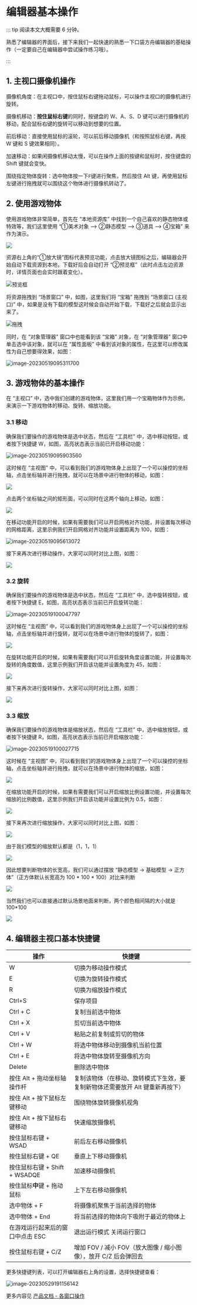 # 编辑器基本操作

::: tip 阅读本文大概需要 6 分钟。

熟悉了编辑器的界面后，接下来我们一起快速的熟悉一下口袋方舟编辑器的基础操作（一定要自己在编辑器中尝试操作练习哦）。

:::

## 1. 主视口摄像机操作

摄像机角度：在主视口中，按住鼠标右键拖动鼠标，可以操作主视口的摄像机进行旋转。

摄像机移动：**按住鼠标右键**的同时，按键盘的 W、A、S、D 键可以进行摄像机的移动，配合鼠标右键的旋转可以移动到想要的位置。

前后移动：直接使用鼠标的滚轮，可以前后移动摄像机（和按照鼠标右键，再按 W 键和 S 键效果相同）。

加速移动：如果闲摄像机移动太慢，可以在操作上面的按键和鼠标时，按住键盘的 Shift 键就会变快。

围绕指定物体旋转：选中物体按一下`F`键进行聚焦，然后按住 Alt 键，再使用鼠标左键进行拖拽就可以围绕这个物体进行摄像机转动了。



## 2. 使用游戏物体

使用游戏物体非常简单，首先在 “本地资源库” 中找到一个自己喜欢的静态物体或特效等，我们这里使用 “①美术对象 --> ②静态模型 --> ③道具 --> ④宝箱” 来作为演示。

![](https://arkimg.ark.online/WyiEZjCyUr81694587472.webp)

资源右上角的“①放大镜”图标代表预览功能，点击放大镜图标之后，编辑器会开始自动下载资源到本地，下载好后会自动打开 “②预览框”（此时点击左边资源时，详情页面也会实时跟着变化）。

![预览框](https://arkimg.ark.online/fm40NdUWaVd1694587765.webp)

将资源拖拽到 “场景窗口” 中，如图，这里我们将 “宝箱” 拖拽到 “场景窗口 (主视口)” 中，如果是没有下载的模型这时候会自动开始下载，下载好之后就会显示出来了。

![拖拽](https://arkimg.ark.online/z3M34hSkRob1694587834.webp)

同时，在 “对象管理器” 窗口中也能看到该 “宝箱” 对象，在 “对象管理器” 窗口中单击选中该对象，就可以在 “属性面板” 中看到该对象的属性，在这里可以修改属性为自己想要得效果，如图：

![image-20230519095311700](https://arkimg.ark.online/image-20230519095311700.webp)

## 3. 游戏物体的基本操作

在 “主视口” 中，选中我们创建的游戏物体，这里我们用一个宝箱物体作为示例，来演示一下游戏物体的移动、旋转、缩放功能。

### 3.1 移动

确保我们要操作的游戏物体是选中状态，然后在 “工具栏” 中，选中移动按钮，或者按下快捷键 W，如图，高亮状态表示当前已开启移动功能：

![image-20230519095903560](https://arkimg.ark.online/image-20230519095903560.webp)

这时候在 “主视图” 中，可以看到我们的游戏物体身上出现了一个可以操控的坐标轴，点击坐标轴并进行拖拽，就可以在场景中进行物体的移动，如图：

![](https://cdn.233xyx.com/1681111424118_146.gif)

点击两个坐标轴之间的矩形面，可以同时在这两个轴向上移动，如图：

![](https://cdn.233xyx.com/1681111424111_315.gif)

在移动功能开启的时候，如果有需要我们可以开启网格对齐功能，并设置每次移动的网格距离，这里示例我们开启网格对齐功能并设置距离为 100，如图：

![image-20230519095613072](https://arkimg.ark.online/image-20230519095613072.webp)

接下来再次进行移动操作，大家可以同时对比上图，如图：

![](https://cdn.233xyx.com/1681111424111_580.gif)

### 3.2 旋转

确保我们要操作的游戏物体是选中状态，然后在 “工具栏” 中，选中旋转按钮，或者按下快捷键 E，如图，高亮状态表示当前已开启旋转功能：

![image-20230519100047797](https://arkimg.ark.online/image-20230519100047797.webp)

这时候在 “主视图” 中，可以看到我们的游戏物体身上出现了一个可以操控的坐标轴，点击坐标轴并进行旋转，就可以在场景中进行物体的旋转了，如图：

![](https://cdn.233xyx.com/1681111424181_508.gif)

在旋转功能开启的时候，如果有需要我们可以开启旋转角度设置功能，并设置每次旋转的角度数值，这里示例我们开启该功能并设置角度为 45，如图：

![](https://cdn.233xyx.com/1681111424142_592.png)

接下来再次进行旋转操作，大家可以同时对比上图，如图：

![](https://cdn.233xyx.com/1681111424400_012.gif)

### 3.3 缩放

确保我们要操作的游戏物体是缩放状态，然后在 “工具栏” 中，选中缩放按钮，或者按下快捷键 R，如图，高亮状态表示当前已开启缩放功能：

![image-20230519100027715](https://arkimg.ark.online/image-20230519100027715.webp)

这时候在 “主视图” 中，可以看到我们的游戏物体身上出现了一个可以操控的坐标轴，点击坐标轴并进行拖拽，就可以在场景中进行物体的缩放，如图：

![](https://cdn.233xyx.com/1681111424400_819.gif)

在缩放功能开启的时候，如果有需要我们可以开启缩放比例设置功能，并设置每次缩放的比例数值，这里示例我们开启该功能并设置比例为 0.5，如图：

![](https://cdn.233xyx.com/1681111424525_908.png)

接下来再次进行缩放操作，大家可以同时对比上图，如图：

![](https://cdn.233xyx.com/1681111424625_909.gif)

由于我们模型的缩放默认都是（1，1，1）

![](https://cdn.233xyx.com/1681111424582_874.png)

因此想要判断物体的长宽高，我们可以通过摆放 “静态模型 -> 基础模型 -> 正方体”（正方体默认长宽高为 100 * 100 * 100）对比来判断

![](https://cdn.233xyx.com/1681111424525_227.png)

当然我们也可以直接通过默认场景地面来判断，两个颜色相间隔的大小就是 100*100

![](https://cdn.233xyx.com/1681111424546_943.png)

## 4. 编辑器主视口基本快捷键

| **操作**                  | **快捷键**                                        |
| --------------------------------- | --------------------------------------------------------- |
| W                               | 切换为移动操作模式                                      |
| E                               | 切换为旋转操作模式                                      |
| R                               | 切换为缩放操作模式                                      |
| Ctrl+S | 保存项目 |
| Ctrl + C                        | 复制当前选中物体                                        |
| Ctrl + X                        | 剪切当前选中物体                                        |
| Ctrl + V                        | 粘贴之前复制或剪切的物体                                |
| Ctrl + W | 将选中物体移动到摄像机当前位置 |
| Ctrl + E | 将选中物体旋转至摄像机方向 |
| Delete | 删除选中物体 |
| 按住 Alt + 拖动坐标轴操作杆 | 复制该物体（在移动、旋转模式下生效，要复制新物体还需要放开 Alt 键重新再按下） |
| 按住 Alt + 按下鼠标左键移动    | 围绕物体旋转摄像机视角                                      |
| 按住 Alt + 按下鼠标右键移动 | 快速缩放摄像机 |
| 按住鼠标右键 + WSAD             | 前后左右移动摄像机                                      |
| 按住鼠标右键 + QE               | 垂直上下移动摄像机                                      |
| 按住鼠标右键 + Shift + WSADQE | 加速移动摄像机                                          |
| 按住鼠标**中**键 + 拖动鼠标     | 上下左右移动摄像机                                      |
| 选中物体 + F                    | 将摄像机聚焦于当前选择的物体                            |
| 选中物体 + End                  | 将当前选择的物体向下吸附于最近的物体上                  |
| 在游戏运行起来后的窗口中点击 ESC   | 退出运行模式 关闭运行窗口                               |
| 按住鼠标右键 + C/Z              | 增加 FOV / 减小 FOV（放大图像 / 缩小图像），放开 C/Z 后会弹回去 |

更多快捷键列表，可以打开编辑器右上角的设置，选择快捷键查看：

![image-20230529191156142](https://arkimg.ark.online/image-20230529191156142.webp)

更多内容见 [产品文档 - 各窗口操作](https://docs.ark.online/Editor/EditorWindowsOperation.html)